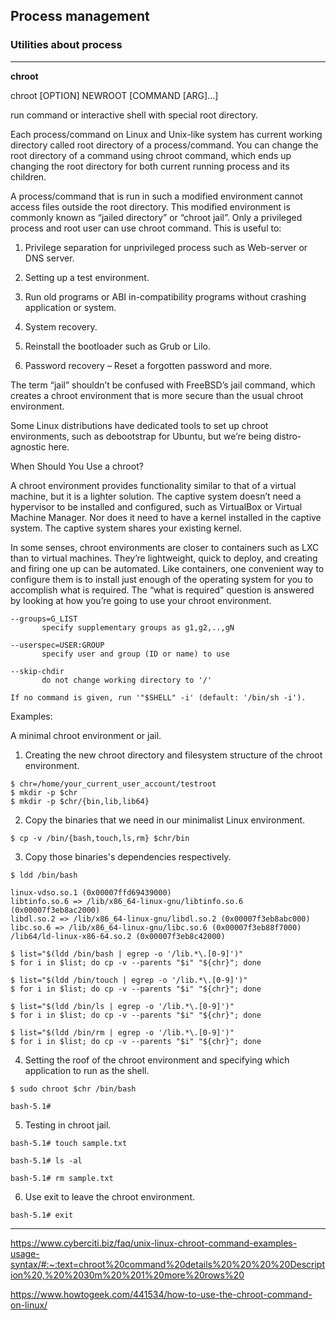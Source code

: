 ## Process management

### Utilities about process




------

**chroot**

chroot [OPTION] NEWROOT [COMMAND [ARG]...]

run command or interactive shell with special root directory.

Each process/command on Linux and Unix-like system has current working
directory called root directory of a process/command. You can change
the root directory of a command using chroot command, which ends up
changing the root directory for both current running process and its
children.

A process/command that is run in such a modified environment cannot
access files outside the root directory. This modified environment is
commonly known as “jailed directory” or “chroot jail”. Only a
privileged process and root user can use chroot command. This is
useful to:


1. Privilege separation for unprivileged process such as Web-server or
   DNS server.

2. Setting up a test environment.

3. Run old programs or ABI in-compatibility programs without crashing
   application or system.

4. System recovery.

5. Reinstall the bootloader such as Grub or Lilo.

6. Password recovery – Reset a forgotten password and more.

The term “jail” shouldn’t be confused with FreeBSD’s jail command,
which creates a chroot environment that is more secure than the usual
chroot environment.

Some Linux distributions have dedicated tools to set up chroot
environments, such as debootstrap for Ubuntu, but we’re being
distro-agnostic here.

When Should You Use a chroot?

A chroot environment provides functionality similar to that of a
virtual machine, but it is a lighter solution. The captive system
doesn’t need a hypervisor to be installed and configured, such as
VirtualBox or Virtual Machine Manager. Nor does it need to have a
kernel installed in the captive system. The captive system shares your
existing kernel.

In some senses, chroot environments are closer to containers such as
LXC than to virtual machines. They’re lightweight, quick to deploy,
and creating and firing one up can be automated. Like containers, one
convenient way to configure them is to install just enough of the
operating system for you to accomplish what is required. The “what is
required” question is answered by looking at how you’re going to use
your chroot environment.

```
--groups=G_LIST
       specify supplementary groups as g1,g2,..,gN

--userspec=USER:GROUP
       specify user and group (ID or name) to use

--skip-chdir
       do not change working directory to '/'

If no command is given, run '"$SHELL" -i' (default: '/bin/sh -i').
```

Examples:

A minimal chroot environment or jail.

1. Creating the new chroot directory and filesystem structure of the
   chroot environment.
 
```
$ chr=/home/your_current_user_account/testroot
$ mkdir -p $chr
$ mkdir -p $chr/{bin,lib,lib64}
```

2. Copy the binaries that we need in our minimalist Linux environment.

```
$ cp -v /bin/{bash,touch,ls,rm} $chr/bin
```

3. Copy those binaries's dependencies respectively.

```
$ ldd /bin/bash

linux-vdso.so.1 (0x00007ffd69439000)
libtinfo.so.6 => /lib/x86_64-linux-gnu/libtinfo.so.6 (0x00007f3eb8ac2000)
libdl.so.2 => /lib/x86_64-linux-gnu/libdl.so.2 (0x00007f3eb8abc000)
libc.so.6 => /lib/x86_64-linux-gnu/libc.so.6 (0x00007f3eb88f7000)
/lib64/ld-linux-x86-64.so.2 (0x00007f3eb8c42000)

$ list="$(ldd /bin/bash | egrep -o '/lib.*\.[0-9]')"
$ for i in $list; do cp -v --parents "$i" "${chr}"; done

$ list="$(ldd /bin/touch | egrep -o '/lib.*\.[0-9]')"
$ for i in $list; do cp -v --parents "$i" "${chr}"; done

$ list="$(ldd /bin/ls | egrep -o '/lib.*\.[0-9]')"
$ for i in $list; do cp -v --parents "$i" "${chr}"; done

$ list="$(ldd /bin/rm | egrep -o '/lib.*\.[0-9]')"
$ for i in $list; do cp -v --parents "$i" "${chr}"; done
```

4. Setting the roof of the chroot environment and specifying which
   application to run as the shell.

```
$ sudo chroot $chr /bin/bash

bash-5.1#
```

5. Testing in chroot jail.

```
bash-5.1# touch sample.txt

bash-5.1# ls -al

bash-5.1# rm sample.txt
```

6. Use exit to leave the chroot environment.

```
bash-5.1# exit
```

------

https://www.cyberciti.biz/faq/unix-linux-chroot-command-examples-usage-syntax/#:~:text=chroot%20command%20details%20%20%20%20Description%20,%20%2030m%20%201%20more%20rows%20

https://www.howtogeek.com/441534/how-to-use-the-chroot-command-on-linux/
